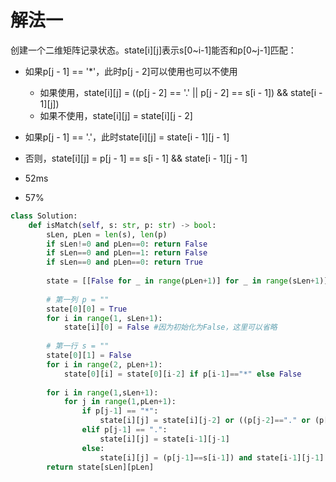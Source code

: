 # 解法一

创建一个二维矩阵记录状态。state[i][j]表示s[0~i-1]能否和p[0~j-1]匹配：

- 如果p[j - 1] == '*'，此时p[j - 2]可以使用也可以不使用
  - 如果使用，state[i][j] = ((p[j - 2] == '.' || p[j - 2] == s[i - 1]) && state[i - 1][j])
  - 如果不使用，state[i][j] = state[i][j - 2]
- 如果p[j - 1] == '.'，此时state[i][j] = state[i - 1][j - 1]
- 否则，state[i][j] = p[j - 1] == s[i - 1] && state[i - 1][j - 1]


- 52ms
- 57%
```python
class Solution:
    def isMatch(self, s: str, p: str) -> bool:
        sLen, pLen = len(s), len(p)
        if sLen!=0 and pLen==0: return False
        if sLen==0 and pLen==1: return False
        if sLen==0 and pLen==0: return True
        
        state = [[False for _ in range(pLen+1)] for _ in range(sLen+1)]
        
        # 第一列 p = ""
        state[0][0] = True
        for i in range(1, sLen+1):
            state[i][0] = False #因为初始化为False，这里可以省略
        
        # 第一行 s = ""
        state[0][1] = False
        for i in range(2, pLen+1):
            state[0][i] = state[0][i-2] if p[i-1]=="*" else False
        
        for i in range(1,sLen+1):
            for j in range(1,pLen+1):
                if p[j-1] == "*":
                    state[i][j] = state[i][j-2] or ((p[j-2]=="." or (p[j-2]==s[i-1])) and state[i-1][j])
                elif p[j-1] == ".":
                    state[i][j] = state[i-1][j-1]
                else:
                    state[i][j] = (p[j-1]==s[i-1]) and state[i-1][j-1]
        return state[sLen][pLen]
```